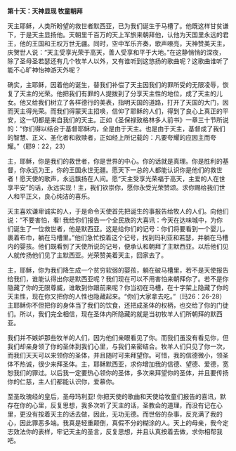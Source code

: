 **第十天：天神显现 牧童朝拜**

天主耶稣，人类所盼望的救世者默西亚，已为我们诞生于马槽了。他既这样甘贫谦下，于是天主显扬他。天朝里千百万的天上军旅来朝拜他，认他为天国里永远的君王，他的王国和王权万世无疆。同时，空中军乐齐奏，歌声嘹亮，天神赞美天主，庆贺世人说：“天主受享光荣于高天，善人受享和平于大地。”在这静悄悄的深夜，除了圣母圣若瑟还有几个牧羊人以外，又有谁听到这悠扬的歌曲呢？这歌曲谁听了能不心旷神怡神游天外呢？

确实，主耶稣，因着他的诞生，替我们补偿了天主因我们的罪所受的无限凌辱，恢复了天主的光荣。他把我们有罪的人提拨到了分享天主性的地位，成了天主的儿女。他又给我们树立了各样德行的美表，指明天国的道路，打开了天国的大门，因而天主得光荣。而我们得蒙天主招唤，信仰了耶稣的人们，得到了良心上真正的平安，这一切都是来自我们的天主。正如《圣保禄致格林多人前书》一章三十节所说的：“你们得以结合于基督耶稣内，全是由于天主。也是由于天主，基督成了我们的智慧、正义、圣化者和救赎者，正如经上所记载的：凡要夸耀的应因主而夸耀。”（耶9：22，23）

主，耶稣，你是我们的救世者，你是世界的中心。你的话就是真理。你是胜利的基督，你永远为王，你的王国永世无疆。愿天下一总的人都能认识你是他们的救世者！愿天使的歌声，永远飘扬在人间。愿“天主受享光荣福于高天，主爱的人在世享平安”的话，永远实现！主，我们钦崇你，愿你永受光荣赞颂。求你赐给我们世人和平正义，良心纯洁的喜乐。

天主喜欢谦卑诚实的人，于是命令天使首先把诞生的事报告给牧人的人们。向他们说：“不要害怕，看! 我给你们报告一个全民族的大喜讯：今天在达味城中，为你们诞生了一位救世者，他是默西亚。这是给你们的记号：你们将要看到一个婴儿，裹着布巾，躺在马槽里。”他们急忙按着这个记号，找到玛利亚和若瑟，并躺在马槽内的婴孩。他们既看到了天使所说的记号，便承认和朝拜了主默西亚。以后他们见人就传扬他们见了主默西亚。光荣赞美着天主，回家去了。

主，耶稣，你为我们降生成一个贫穷软弱的婴孩，躺在破马槽里，若不是天使报告给我们，谁能认得出你是默西亚呢？我们现在可以不用害怕来朝拜你了。若不是你隐藏了你的无限尊威，谁敢到你跟前来呢？你当初在马槽，在十字架上隐藏了你的天主性，现在你又把你的人性也隐藏起来。“你们大家拿去吃。”（玛26：26-28）主耶稣你不但把你的身体当了我们的饮食，还把成圣体的权柄，也交给了你的门徒们。所以，我们完全相信，现在圣体内所隐藏的就是当初牧羊人们所朝拜的默西亚。

我们并不嫉妒那些牧羊的人们，因为他们亲眼看见了你。而我们虽没有看见你，但我们却亲身领了你的圣体到我们心里，与我们亲密结合。牧羊人们只见了你一次，而我们天天可以来领你的圣体，并且随时可来拜望你。可惜，我的信德微小，领圣体不热诚，很少来拜圣体。主，耶稣默西亚，求你增加我的信德、望德、爱德，宽恕我们的罪过。以后我一定要热心领你的圣体，多次来拜望你的圣体，并且要传扬你的仁慈，主人们都能认识你，爱慕你。

至圣玫瑰经的皇后，圣母玛利亚! 你把天使的歌曲和天使给牧童们报告的喜讯，默存在你的心里，反复思想，我多次听了天主的话，圣教会的道理，而没有记在心里，更没有按着天主的话去做，因此，无功无德。而世俗的杂事，反充满了我的心，因此罪恶多端。我真是轻重颠倒，真假不分的糊涂的人。天上的母亲，我今定志效法你的表样，牢记天主的圣言，反复思想，并且认真按着去做，求你相帮我吧。